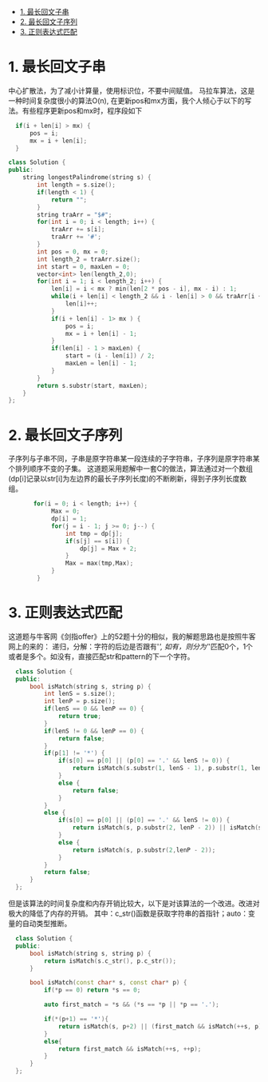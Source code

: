 <!-- GFM-TOC -->
* [1. 最长回文子串](#1-字符串循环移位包含)
* [2. 最长回文子序列](#2-最长回文子序列)
* [3. 正则表达式匹配](#3-正则表达式匹配)
<!-- GFM-TOC -->

# 1. 最长回文子串

中心扩散法，为了减小计算量，使用标识位，不要中间赋值。
马拉车算法，这是一种时间复杂度很小的算法O(n), 在更新pos和mx方面，我个人倾心于以下的写法。有些程序更新pos和mx时，程序段如下
```cpp
  if(i + len[i] > mx) {
      pos = i;
      mx = i + len[i];
  }
```
```cpp
class Solution {
public:
    string longestPalindrome(string s) {
        int length = s.size();
        if(length < 1) {
            return "";
        }
        string traArr = "$#";
        for(int i = 0; i < length; i++) {
            traArr += s[i];
            traArr += '#';
        }
        int pos = 0, mx = 0;
        int length_2 = traArr.size();
        int start = 0, maxLen = 0;
        vector<int> len(length_2,0);
        for(int i = 1; i < length_2; i++) {
            len[i] = i < mx ? min(len[2 * pos - i], mx - i) : 1;
            while(i + len[i] < length_2 && i - len[i] > 0 && traArr[i + len[i]] == traArr[i - len[i]]) {
                len[i]++;
            }
            if(i + len[i] - 1> mx ) {
                pos = i;
                mx = i + len[i] - 1;
            }
            if(len[i] - 1 > maxLen) {
                start = (i - len[i]) / 2;
                maxLen = len[i] - 1;
            }
        }
        return s.substr(start, maxLen); 
    }
};
```

# 2. 最长回文子序列
子序列与子串不同，子串是原字符串某一段连续的子字符串，子序列是原字符串某个排列顺序不变的子集。
这道题采用题解中一套C的做法，算法通过对一个数组(dp[i]记录以str[i]为左边界的最长子序列长度)的不断刷新，得到子序列长度数组。

```cpp
       for(i = 0; i < length; i++) {
            Max = 0;
            dp[i] = 1;
            for(j = i - 1; j >= 0; j--) {
                int tmp = dp[j];
                if(s[j] == s[i]) {
                    dp[j] = Max + 2;
                }
                Max = max(tmp,Max);
            }
        }
```

# 3. 正则表达式匹配
这道题与牛客网《剑指offer》上的52题十分的相似，我的解题思路也是按照牛客网上的来的：
    递归，分解：字符的后边是否跟有'*', 如有，则分为'*'匹配0个，1个或者是多个。如没有，直接匹配str和pattern的下一个字符。
```cpp
  class Solution {
  public:
      bool isMatch(string s, string p) {
          int lenS = s.size();
          int lenP = p.size();
          if(lenS == 0 && lenP == 0) {
              return true;
          }
          if(lenS != 0 && lenP == 0) {
              return false;
          }
          if(p[1] != '*') {
              if(s[0] == p[0] || (p[0] == '.' && lenS != 0)) {
                  return isMatch(s.substr(1, lenS - 1), p.substr(1, lenP - 1));
              }
              else {
                  return false;
              }
          }
          else {
              if(s[0] == p[0] || (p[0] == '.' && lenS != 0)) {
                  return isMatch(s, p.substr(2, lenP - 2)) || isMatch(s.substr(1,lenS - 1), p);
              }
              else {
                  return isMatch(s, p.substr(2,lenP - 2));
              }
          }
          return false;
      }
  };
```
但是该算法的时间复杂度和内存开销比较大，以下是对该算法的一个改进。改进对极大的降低了内存的开销。
其中：c_str()函数是获取字符串的首指针；auto：变量的自动类型推断。
```cpp
  class Solution {
  public:
      bool isMatch(string s, string p) {
          return isMatch(s.c_str(), p.c_str());
      }

      bool isMatch(const char* s, const char* p) {
          if(*p == 0) return *s == 0;

          auto first_match = *s && (*s == *p || *p == '.');

          if(*(p+1) == '*'){
              return isMatch(s, p+2) || (first_match && isMatch(++s, p));
          }
          else{
              return first_match && isMatch(++s, ++p);
          }
      }
  };
```
